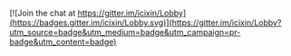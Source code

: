 


[![Join the chat at https://gitter.im/icixin/Lobby](https://badges.gitter.im/icixin/Lobby.svg)](https://gitter.im/icixin/Lobby?utm_source=badge&utm_medium=badge&utm_campaign=pr-badge&utm_content=badge)